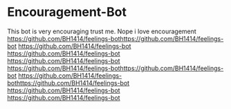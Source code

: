 # Encouragement-Bot
This bot is very encouraging trust me.
Nope
i love encouragement
https://github.com/BH1414/feelings-bothttps://github.com/BH1414/feelings-bot
https://github.com/BH1414/feelings-bot
https://github.com/BH1414/feelings-bot
https://github.com/BH1414/feelings-bot
https://github.com/BH1414/feelings-bothttps://github.com/BH1414/feelings-bot
https://github.com/BH1414/feelings-bothttps://github.com/BH1414/feelings-bot
https://github.com/BH1414/feelings-bot
https://github.com/BH1414/feelings-bot
